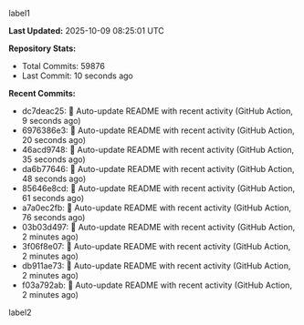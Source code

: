 
label1 
<!-- ACTIVITY_START -->
**Last Updated:** 2025-10-09 08:25:01 UTC

**Repository Stats:**
- Total Commits: 59876
- Last Commit: 10 seconds ago

**Recent Commits:**
- dc7deac25: 🤖 Auto-update README with recent activity (GitHub Action, 9 seconds ago)
- 6976386e3: 🤖 Auto-update README with recent activity (GitHub Action, 20 seconds ago)
- 46acd9748: 🤖 Auto-update README with recent activity (GitHub Action, 35 seconds ago)
- da6b77646: 🤖 Auto-update README with recent activity (GitHub Action, 48 seconds ago)
- 85646e8cd: 🤖 Auto-update README with recent activity (GitHub Action, 61 seconds ago)
- a7a0ec2fb: 🤖 Auto-update README with recent activity (GitHub Action, 76 seconds ago)
- 03b03d497: 🤖 Auto-update README with recent activity (GitHub Action, 2 minutes ago)
- 3f06f8e07: 🤖 Auto-update README with recent activity (GitHub Action, 2 minutes ago)
- db911ae73: 🤖 Auto-update README with recent activity (GitHub Action, 2 minutes ago)
- f03a792ab: 🤖 Auto-update README with recent activity (GitHub Action, 2 minutes ago)
<!-- ACTIVITY_END -->

label2
